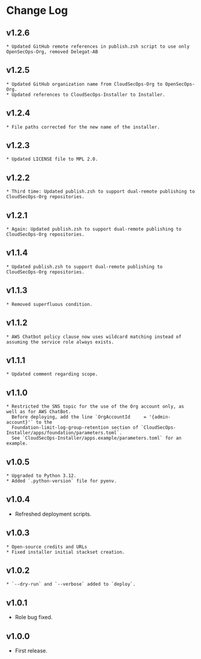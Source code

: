 # Change Log

## v1.2.6
    * Updated GitHub remote references in publish.zsh script to use only OpenSecOps-Org, removed Delegat-AB

## v1.2.5
    * Updated GitHub organization name from CloudSecOps-Org to OpenSecOps-Org.
    * Updated references to CloudSecOps-Installer to Installer.

## v1.2.4
    * File paths corrected for the new name of the installer.

## v1.2.3
    * Updated LICENSE file to MPL 2.0.

## v1.2.2
    * Third time: Updated publish.zsh to support dual-remote publishing to CloudSecOps-Org repositories.

## v1.2.1
    * Again: Updated publish.zsh to support dual-remote publishing to CloudSecOps-Org repositories.

## v1.1.4
    * Updated publish.zsh to support dual-remote publishing to CloudSecOps-Org repositories.

## v1.1.3
    * Removed superfluous condition.

## v1.1.2
    * AWS Chatbot policy clause now uses wildcard matching instead of assuming the service role always exists.

## v1.1.1
    * Updated comment regarding scope.

## v1.1.0
    * Restricted the SNS topic for the use of the Org account only, as well as for AWS ChatBot.
      Before deploying, add the line `OrgAccountId     = '{admin-account}'` to the 
      Foundation-limit-log-group-retention section of `CloudSecOps-Installer/apps/foundation/parameters.toml`. 
      See `CloudSecOps-Installer/apps.example/parameters.toml` for an example.

## v1.0.5
    * Upgraded to Python 3.12.
    * Added `.python-version` file for pyenv.

## v1.0.4
  * Refreshed deployment scripts.

## v1.0.3
    * Open-source credits and URLs
    * Fixed installer initial stackset creation.

## v1.0.2
    * `--dry-run` and `--verbose` added to `deploy`.

## v1.0.1
  * Role bug fixed.

## v1.0.0
  * First release.
